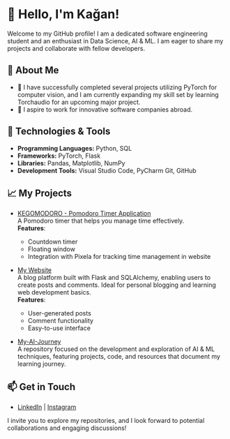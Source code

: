 # 👋 Hello, I'm Kağan!

Welcome to my GitHub profile! I am a dedicated software engineering student and an enthusiast in Data Science, AI & ML. I am eager to share my projects and collaborate with fellow developers.

## 🚀 About Me
- 🌱 I have successfully completed several projects utilizing PyTorch for computer vision, and I am currently expanding my skill set by learning Torchaudio for an upcoming major project.
- 💼 I aspire to work for innovative software companies abroad.

## 🔧 Technologies & Tools
- **Programming Languages:** Python, SQL
- **Frameworks:** PyTorch, Flask
- **Libraries:** Pandas, Matplotlib, NumPy
- **Development Tools:** Visual Studio Code, PyCharm Git, GitHub

## 📈 My Projects
- [KEGOMODORO - Pomodoro Timer Application](https://github.com/Kagankakao/KEGOMODORO)  
  A Pomodoro timer that helps you manage time effectively.  
  **Features**: 
  - Countdown timer
  - Floating window
  - Integration with Pixela for tracking time management in website

- [My Website](https://github.com/Kagankakao/My-Website)  
  A blog platform built with Flask and SQLAlchemy, enabling users to create posts and comments. Ideal for personal blogging and learning web development basics.  
  **Features**: 
  - User-generated posts
  - Comment functionality
  - Easy-to-use interface

- [My-AI-Journey](https://github.com/Kagankakao/My-AI-Journey)  
  A repository focused on the development and exploration of AI & ML techniques, featuring projects, code, and resources that document my learning journey.

## 📫 Get in Touch
- [LinkedIn](https://www.linkedin.com/in/ka%C4%9Fan-ar%C4%B1ba%C5%9F-b8a8b6214/) | [Instagram](https://www.instagram.com/aribaskagan/)

I invite you to explore my repositories, and I look forward to potential collaborations and engaging discussions!
